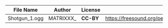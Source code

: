 | File Name        | Author   | License   | Link                            |
|------------------|----------|-----------|---------------------------------|
| Shotgun_1.ogg    | MATRIXXX_ |**CC-BY**  | https://freesound.org/people/MATRIXXX_/sounds/473846/ |